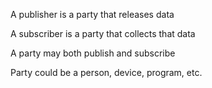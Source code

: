 
A publisher is a party that releases data

A subscriber is a party that collects that data

A party may both publish and subscribe 

Party could be a person, device, program, etc.